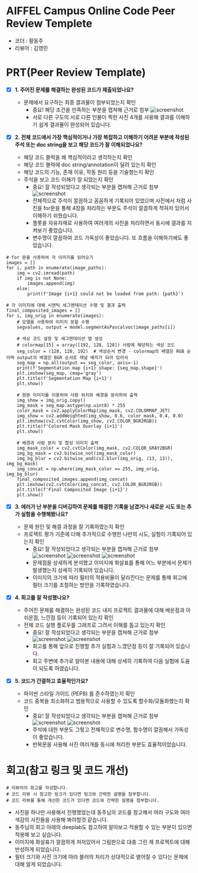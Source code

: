 # AIFFEL Campus Online Code Peer Review Templete
- 코더 : 황동주
- 리뷰어 : 김영민


# PRT(Peer Review Template)
- [x]  **1. 주어진 문제를 해결하는 완성된 코드가 제출되었나요?**
    - 문제에서 요구하는 최종 결과물이 첨부되었는지 확인
        - 중요! 해당 조건을 만족하는 부분을 캡쳐해 근거로 첨부
        ![screenshot](./images/ex04_01.png)
        - 서로 다른 구도의 서로 다른 인물이 찍힌 사진 4개를 사용해 결과를 이해하기 쉽게 결과물이 완성되어 있습니다.
    
- [x]  **2. 전체 코드에서 가장 핵심적이거나 가장 복잡하고 이해하기 어려운 부분에 작성된 
주석 또는 doc string을 보고 해당 코드가 잘 이해되었나요?**
    - 해당 코드 블럭을 왜 핵심적이라고 생각하는지 확인
    - 해당 코드 블럭에 doc string/annotation이 달려 있는지 확인
    - 해당 코드의 기능, 존재 이유, 작동 원리 등을 기술했는지 확인
    - 주석을 보고 코드 이해가 잘 되었는지 확인
        - 중요! 잘 작성되었다고 생각되는 부분을 캡쳐해 근거로 첨부
        ![screenshot](./images/ex04_02.png)
        - 전체적으로 주석이 깔끔하고 꼼꼼하게 기록되어 있었으며 사진에서 처럼 사진을 for문을 통해 4장을 처리하는 부분도 주석이 깔끔하게 적혀저 있어서 이해하기 쉬웠습니다.
        - 플롯을 자유자재로 사용하여 여러개의 사진을 처리하면서 동시에 결과를 지켜보기 좋았습니다.
        - 변수명이 깔끔하여 코드 가독성이 좋았습니다. 또 흐름을 이해하기에도 좋았습니다.
```
# for 문을 사용하여 각 이미지를 읽어오기
images = []
for i, path in enumerate(image_paths):
    img = cv2.imread(path)
    if img is not None:
        images.append(img)
    else:
        print(f'Image {i+1} could not be loaded from path: {path}')
        
# 각 이미지에 대해 시맨틱 세그멘테이션 수행 및 결과 출력
final_composited_images = []
for i, img_orig in enumerate(images):
    # 모델을 사용하여 이미지 분할 수행
    segvalues, output = model.segmentAsPascalvoc(image_paths[i])

    # 색상 코드 설정 및 세그멘테이션 맵 생성
    # colormap[15] = array([192, 128, 128]) 사람에 해당하는 색상 코드
    seg_color = (128, 128, 192)  # 색상순서 변경 - colormap의 배열은 RGB 순이며 output의 배열은 BGR 순서로 채널 배치가 되어 있어서
    seg_map = np.all(output == seg_color, axis=-1)
    print(f'Segmentation map {i+1} shape: {seg_map.shape}')
    plt.imshow(seg_map, cmap='gray')
    plt.title(f'Segmentation Map {i+1}')
    plt.show()

    # 원본 이미지를 이용하여 사람 위치와 배경을 분리하여 출력
    img_show = img_orig.copy()
    img_mask = seg_map.astype(np.uint8) * 255
    color_mask = cv2.applyColorMap(img_mask, cv2.COLORMAP_JET)
    img_show = cv2.addWeighted(img_show, 0.6, color_mask, 0.4, 0.0)
    plt.imshow(cv2.cvtColor(img_show, cv2.COLOR_BGR2RGB))
    plt.title(f'Colored Mask Overlay {i+1}')
    plt.show()

    # 배경과 사람 분리 및 합성 이미지 출력
    img_mask_color = cv2.cvtColor(img_mask, cv2.COLOR_GRAY2BGR)
    img_bg_mask = cv2.bitwise_not(img_mask_color)
    img_bg_blur = cv2.bitwise_and(cv2.blur(img_orig, (13, 13)), img_bg_mask)
    img_concat = np.where(img_mask_color == 255, img_orig, img_bg_blur)
    final_composited_images.append(img_concat)
    plt.imshow(cv2.cvtColor(img_concat, cv2.COLOR_BGR2RGB))
    plt.title(f'Final Composited Image {i+1}')
    plt.show()
```
        
- [x]  **3. 에러가 난 부분을 디버깅하여 문제를 해결한 기록을 남겼거나
새로운 시도 또는 추가 실험을 수행해봤나요?**
    - 문제 원인 및 해결 과정을 잘 기록하였는지 확인
    - 프로젝트 평가 기준에 더해 추가적으로 수행한 나만의 시도, 
    실험이 기록되어 있는지 확인
        - 중요! 잘 작성되었다고 생각되는 부분을 캡쳐해 근거로 첨부
        ![screenshot](./images/ex04_03.png)
        ![screenshot](./images/ex04_04.png)
        ![screenshot](./images/ex04_09.png)
        - 문제점을 상세하게 분석했고 이미지에 화살표를 통해 어느 부분에서 문제가 발생했는지 상세히 기록되어 있습니다.
        - 이미지의 크기에 따라 필터의 적용비율이 달라진다는 문제를 통해 회고에 필터 크기를 조절하는 방안을 기록하였습니다.
        
- [x]  **4. 회고를 잘 작성했나요?**
    - 주어진 문제를 해결하는 완성된 코드 내지 프로젝트 결과물에 대해
    배운점과 아쉬운점, 느낀점 등이 기록되어 있는지 확인
    - 전체 코드 실행 플로우를 그래프로 그려서 이해를 돕고 있는지 확인
        - 중요! 잘 작성되었다고 생각되는 부분을 캡쳐해 근거로 첨부
        ![screenshot](./images/ex04_05.png)
        ![screenshot](./images/ex04_06.png)
        - 회고를 통해 앞으로 진행할 추가 실험과 느꼈던점 등이 잘 기록되어 있습니다.
        - 회고 주변에 추가로 알아본 내용에 대해 상세히 기록하여 다음 실험에 도움이 되도록 하였습니다.
        
- [x]  **5. 코드가 간결하고 효율적인가요?**
    - 파이썬 스타일 가이드 (PEP8) 를 준수하였는지 확인
    - 코드 중복을 최소화하고 범용적으로 사용할 수 있도록 함수화/모듈화했는지 확인
        - 중요! 잘 작성되었다고 생각되는 부분을 캡쳐해 근거로 첨부
        ![screenshot](./images/ex04_07.png)
        ![screenshot](./images/ex04_08.png)
        - 주석에 대한 부분도 그렇고 전체적으로 변수명, 함수명이 깔끔해서 가독성이 좋았습니다.
        - 반복문을 사용해 사진 여러개를 동시에 처리한 부분도 효율적이었습니다.
        


# 회고(참고 링크 및 코드 개선)
```
# 리뷰어의 회고를 작성합니다.
# 코드 리뷰 시 참고한 링크가 있다면 링크와 간략한 설명을 첨부합니다.
# 코드 리뷰를 통해 개선한 코드가 있다면 코드와 간략한 설명을 첨부합니다.
```
- 사진을 하나만 사용해서 진행했었는데 동주님의 코드를 참고해서 여러 구도와 여러 색감의 사진들을 사용해 봐야할것 같습니다.
- 동주님의 회고 아래의 deeplab도 참고하여 알아보고 적용할 수 있는 부분이 있으면 적용해 보고 싶습니다.
- 이미지에 화살표가 깔끔하게 처저있어서 그림판으로 대충 그린 제 프로젝트에 대해 반성하게 되었습니다.
- 필터 크기와 사진 크기에 따라 블러의 처리가 상대적으로 옅어질 수 있다는 문제에 대해 알게 되었습니다.
